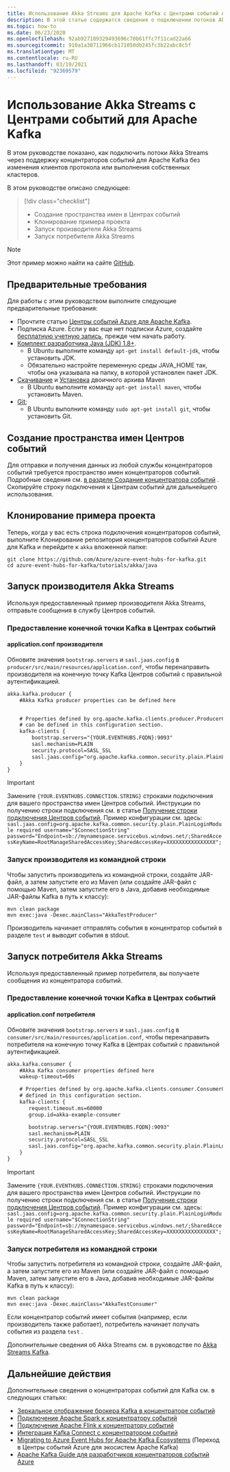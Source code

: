 ```yaml
---
title: Использование Akka Streams для Apache Kafka с Центрами событий Azure | Документация Майкрософт
description: В этой статье содержатся сведения о подключении потоков Akka Streams к концентратору событий Azure.
ms.topic: how-to
ms.date: 06/23/2020
ms.openlocfilehash: 92ab927189329493696c70b61ffc7f11cad22a66
ms.sourcegitcommit: 910a1a38711966cb171050db245fc3b22abc8c5f
ms.translationtype: MT
ms.contentlocale: ru-RU
ms.lasthandoff: 03/19/2021
ms.locfileid: "92369579"
---
```

# <a name="using-akka-streams-with-event-hubs-for-apache-kafka"></a>Использование Akka Streams с Центрами событий для Apache Kafka

В этом руководстве показано, как подключить потоки Akka Streams через поддержку концентраторов событий для Apache Kafka без изменения клиентов протокола или выполнения собственных кластеров. 

В этом руководстве описано следующее:
> [!div class="checklist"]
> * Создание пространства имен в Центрах событий
> * Клонирование примера проекта
> * Запуск производителя Akka Streams 
> * Запуск потребителя Akka Streams

> [!NOTE]
> Этот пример можно найти на сайте [GitHub](https://github.com/Azure/azure-event-hubs-for-kafka/tree/master/tutorials/akka/java).

## <a name="prerequisites"></a>Предварительные требования

Для работы с этим руководством выполните следующие предварительные требования:

* Прочтите статью [Центры событий Azure для Apache Kafka](event-hubs-for-kafka-ecosystem-overview.md). 
* Подписка Azure. Если у вас еще нет подписки Azure, создайте [бесплатную учетную запись](https://azure.microsoft.com/free/?ref=microsoft.com&utm_source=microsoft.com&utm_medium=docs&utm_campaign=visualstudio), прежде чем начать работу.
* [Комплект разработчика Java (JDK) 1.8+](/azure/developer/java/fundamentals/java-jdk-long-term-support).
    * В Ubuntu выполните команду `apt-get install default-jdk`, чтобы установить JDK.
    * Обязательно настройте переменную среды JAVA_HOME так, чтобы она указывала на папку, в которой установлен пакет JDK.
* [Скачивание](https://maven.apache.org/download.cgi) и [Установка](https://maven.apache.org/install.html) двоичного архива Maven
    * В Ubuntu выполните команду `apt-get install maven`, чтобы установить Maven.
* [Git](https://www.git-scm.com/downloads);
    * В Ubuntu выполните команду `sudo apt-get install git`, чтобы установить Git.

## <a name="create-an-event-hubs-namespace"></a>Создание пространства имен Центров событий

Для отправки и получения данных из любой службы концентраторов событий требуется пространство имен концентраторов событий. Подробные сведения см. [в разделе Создание концентратора событий](event-hubs-create.md) . Скопируйте строку подключения к Центрам событий для дальнейшего использования.

## <a name="clone-the-example-project"></a>Клонирование примера проекта

Теперь, когда у вас есть строка подключения концентраторов событий, выполните Клонирование репозитория концентраторов событий Azure для Kafka и перейдите к `akka` вложенной папке:

```shell
git clone https://github.com/Azure/azure-event-hubs-for-kafka.git
cd azure-event-hubs-for-kafka/tutorials/akka/java
```

## <a name="run-akka-streams-producer"></a>Запуск производителя Akka Streams

Используя предоставленный пример производителя Akka Streams, отправьте сообщения в службу Центров событий.

### <a name="provide-an-event-hubs-kafka-endpoint"></a>Предоставление конечной точки Kafka в Центрах событий

#### <a name="producer-applicationconf"></a>application.conf производителя

Обновите значения `bootstrap.servers` и `sasl.jaas.config` в `producer/src/main/resources/application.conf`, чтобы перенаправить производителя на конечную точку Kafka Центров событий с правильной аутентификацией.

```xml
akka.kafka.producer {
    #Akka Kafka producer properties can be defined here


    # Properties defined by org.apache.kafka.clients.producer.ProducerConfig
    # can be defined in this configuration section.
    kafka-clients {
        bootstrap.servers="{YOUR.EVENTHUBS.FQDN}:9093"
        sasl.mechanism=PLAIN
        security.protocol=SASL_SSL
        sasl.jaas.config="org.apache.kafka.common.security.plain.PlainLoginModule required username=\"$ConnectionString\" password=\"{YOUR.EVENTHUBS.CONNECTION.STRING}\";"
    }
}
```

> [!IMPORTANT]
> Замените `{YOUR.EVENTHUBS.CONNECTION.STRING}` строками подключения для вашего пространства имен Центров событий. Инструкции по получению строки подключения см. в статье [Получение строки подключения Центров событий](event-hubs-get-connection-string.md). Пример конфигурации см. здесь: `sasl.jaas.config=org.apache.kafka.common.security.plain.PlainLoginModule required username="$ConnectionString" password="Endpoint=sb://mynamespace.servicebus.windows.net/;SharedAccessKeyName=RootManageSharedAccessKey;SharedAccessKey=XXXXXXXXXXXXXXXX";`


### <a name="run-producer-from-the-command-line"></a>Запуск производителя из командной строки

Чтобы запустить производитель из командной строки, создайте JAR-файл, а затем запустите его из Maven (или создайте JAR-файл с помощью Maven, затем запустите его в Java, добавив необходимые JAR-файлы Kafka в путь к классу):

```shell
mvn clean package
mvn exec:java -Dexec.mainClass="AkkaTestProducer"
```

Производитель начинает отправлять события в концентратор событий в разделе `test` и выводит события в stdout.

## <a name="run-akka-streams-consumer"></a>Запуск потребителя Akka Streams

Используя предоставленный пример потребителя, вы получаете сообщения из концентратора событий.

### <a name="provide-an-event-hubs-kafka-endpoint"></a>Предоставление конечной точки Kafka в Центрах событий

#### <a name="consumer-applicationconf"></a>application.conf потребителя

Обновите значения `bootstrap.servers` и `sasl.jaas.config` в `consumer/src/main/resources/application.conf`, чтобы перенаправить потребителя на конечную точку Kafka в Центрах событий с правильной аутентификацией.

```xml
akka.kafka.consumer {
    #Akka Kafka consumer properties defined here
    wakeup-timeout=60s

    # Properties defined by org.apache.kafka.clients.consumer.ConsumerConfig
    # defined in this configuration section.
    kafka-clients {
       request.timeout.ms=60000
       group.id=akka-example-consumer

       bootstrap.servers="{YOUR.EVENTHUBS.FQDN}:9093"
       sasl.mechanism=PLAIN
       security.protocol=SASL_SSL
       sasl.jaas.config="org.apache.kafka.common.security.plain.PlainLoginModule required username=\"$ConnectionString\" password=\"{YOUR.EVENTHUBS.CONNECTION.STRING}\";"
    }
}
```

> [!IMPORTANT]
> Замените `{YOUR.EVENTHUBS.CONNECTION.STRING}` строками подключения для вашего пространства имен Центров событий. Инструкции по получению строки подключения см. в статье [Получение строки подключения Центров событий](event-hubs-get-connection-string.md). Пример конфигурации см. здесь: `sasl.jaas.config=org.apache.kafka.common.security.plain.PlainLoginModule required username="$ConnectionString" password="Endpoint=sb://mynamespace.servicebus.windows.net/;SharedAccessKeyName=RootManageSharedAccessKey;SharedAccessKey=XXXXXXXXXXXXXXXX";`


### <a name="run-consumer-from-the-command-line"></a>Запуск потребителя из командной строки

Чтобы запустить потребителя из командной строки, создайте JAR-файл, а затем запустите его из Maven (или создайте JAR-файл с помощью Maven, затем запустите его в Java, добавив необходимые JAR-файлы Kafka в путь к классу):

```shell
mvn clean package
mvn exec:java -Dexec.mainClass="AkkaTestConsumer"
```

Если концентратор событий имеет события (например, если производитель также работает), потребитель начинает получать события из раздела `test` . 

Дополнительные сведения об Akka Streams см. в руководстве по [Akka Streams Kafka](https://doc.akka.io/docs/akka-stream-kafka/current/home.html).

## <a name="next-steps"></a>Дальнейшие действия
Дополнительные сведения о концентраторах событий для Kafka см. в следующих статьях:  

- [Зеркальное отображение брокера Kafka в концентраторе событий](event-hubs-kafka-mirror-maker-tutorial.md)
- [Подключение Apache Spark к концентратору событий](event-hubs-kafka-spark-tutorial.md)
- [Подключение Apache Flink к концентратору событий](event-hubs-kafka-flink-tutorial.md)
- [Интеграция Kafka Connect с концентратором событий](event-hubs-kafka-connect-tutorial.md)
- [Migrating to Azure Event Hubs for Apache Kafka Ecosystems](https://github.com/Azure/azure-event-hubs-for-kafka) (Переход в Центры событий Azure для экосистем Apache Kafka)
- [Apache Kafka Guide для разработчиков концентраторов событий Azure](apache-kafka-developer-guide.md)